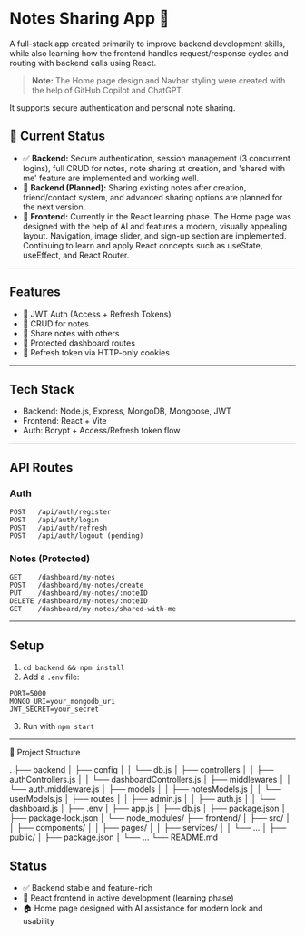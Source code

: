 # Notes Sharing App 📝

A full-stack app created primarily to improve backend development skills, while also learning how the frontend handles request/response cycles and routing with backend calls using React. 

> **Note:** The Home page design and Navbar styling were created with the help of GitHub Copilot and ChatGPT.

It supports secure authentication and personal note sharing.

## 🚦 Current Status

- ✅ **Backend:** Secure authentication, session management (3 concurrent logins), full CRUD for notes, note sharing at creation, and 'shared with me' feature are implemented and working well.
- 🔄 **Backend (Planned):** Sharing existing notes after creation, friend/contact system, and advanced sharing options are planned for the next version.
- 🚧 **Frontend:** Currently in the React learning phase. The Home page was designed with the help of AI and features a modern, visually appealing layout. Navigation, image slider, and sign-up section are implemented. Continuing to learn and apply React concepts such as useState, useEffect, and React Router.

---

## Features

- 🔐 JWT Auth (Access + Refresh Tokens)
- 📝 CRUD for notes
- 👥 Share notes with others
- 🧾 Protected dashboard routes
- 🍪 Refresh token via HTTP-only cookies

---

## Tech Stack

- Backend: Node.js, Express, MongoDB, Mongoose, JWT
- Frontend: React + Vite
- Auth: Bcrypt + Access/Refresh token flow

---

## API Routes

### Auth
```
POST   /api/auth/register
POST   /api/auth/login
POST   /api/auth/refresh
POST   /api/auth/logout (pending)
```

### Notes (Protected)
```
GET    /dashboard/my-notes
POST   /dashboard/my-notes/create
PUT    /dashboard/my-notes/:noteID
DELETE /dashboard/my-notes/:noteID
GET    /dashboard/my-notes/shared-with-me
```

---

## Setup

1. `cd backend && npm install`
2. Add a `.env` file:
```
PORT=5000
MONGO_URI=your_mongodb_uri
JWT_SECRET=your_secret
```
3. Run with `npm start`

---

📁 Project Structure

.
├── backend
│   ├── config
│   │   └── db.js
│   ├── controllers
│   │   ├── authControllers.js
│   │   └── dashboardControllers.js
│   ├── middlewares
│   │   └── auth.middleware.js
│   ├── models
│   │   ├── notesModels.js
│   │   └── userModels.js
│   ├── routes
│   │   ├── admin.js
│   │   ├── auth.js
│   │   └── dashboard.js
│   ├── .env
│   ├── app.js
│   ├── db.js
│   ├── package.json
│   ├── package-lock.json
│   └── node_modules/
├── frontend/
│   ├── src/
│   │   ├── components/
│   │   ├── pages/
│   │   ├── services/
│   │   └── ...
│   ├── public/
│   ├── package.json
│   └── ...
└── README.md


## Status

- ✅ Backend stable and feature-rich
- 🚧 React frontend in active development (learning phase)
- 🏠 Home page designed with AI assistance for modern look and usability
